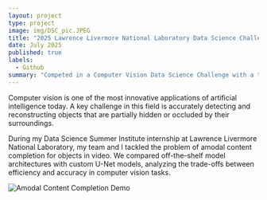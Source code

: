 ```yaml
---
layout: project
type: project
image: img/DSC_pic.JPEG
title: "2025 Lawrence Livermore National Laboratory Data Science Challenge"
date: July 2025
published: true
labels:
  - Github
summary: "Competed in a Computer Vision Data Science Challenge with a team of interns"
---
```


Computer vision is one of the most innovative applications of artificial intelligence today. A key challenge in this field is accurately detecting and reconstructing objects that are partially hidden or occluded by their surroundings.  

During my Data Science Summer Institute internship at Lawrence Livermore National Laboratory, my team and I tackled the problem of amodal content completion for objects in video. We compared off-the-shelf model architectures with custom U-Net models, analyzing the trade-offs between efficiency and accuracy in computer vision tasks.

<img src="../img/DSC.gif" class="img-thumbnail" alt="Amodal Content Completion Demo">
